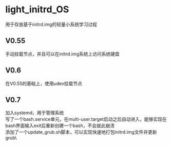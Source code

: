 # light_initrd_OS
用于存放基于initrd.img的轻量小系统学习过程
## V0.55
手动挂载节点，并且可以在initrd.img系统上访问系统硬盘
## V0.6
在V0.55的基础上，使用udev挂载节点
## V0.7
加入systemd，用于管理系统\
写了一个bash.service单元，在multi-user.target启动之后自动进入，能够实现在bash界面输入exit后重新创建一个bash，不会就此崩溃\
添加了一个update_grub.sh脚本，可以实现快速地打包initrd.img文件并更新grub\
